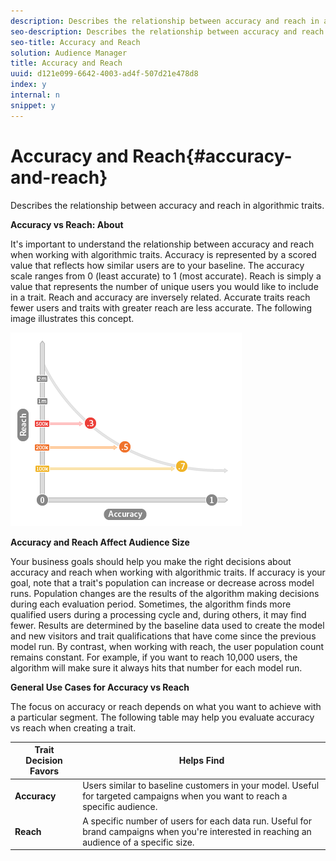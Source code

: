 ```yaml
---
description: Describes the relationship between accuracy and reach in algorithmic traits.
seo-description: Describes the relationship between accuracy and reach in algorithmic traits.
seo-title: Accuracy and Reach
solution: Audience Manager
title: Accuracy and Reach
uuid: d121e099-6642-4003-ad4f-507d21e478d8
index: y
internal: n
snippet: y
---
```


# Accuracy and Reach{#accuracy-and-reach}

Describes the relationship between accuracy and reach in algorithmic traits.

<!-- 

c_accuracy_reach.xml

 -->

**Accuracy vs Reach: About**

It's important to understand the relationship between accuracy and reach when working with algorithmic traits. Accuracy is represented by a scored value that reflects how similar users are to your baseline. The accuracy scale ranges from 0 (least accurate) to 1 (most accurate). Reach is simply a value that represents the number of unique users you would like to include in a trait. Reach and accuracy are inversely related. Accurate traits reach fewer users and traits with greater reach are less accurate. The following image illustrates this concept.

![](assets/Reach_v_Accuracy.png)

**Accuracy and Reach Affect Audience Size**

Your business goals should help you make the right decisions about accuracy and reach when working with algorithmic traits. If accuracy is your goal, note that a trait's population can increase or decrease across model runs. Population changes are the results of the algorithm making decisions during each evaluation period. Sometimes, the algorithm finds more qualified users during a processing cycle and, during others, it may find fewer. Results are determined by the baseline data used to create the model and new visitors and trait qualifications that have come since the previous model run. By contrast, when working with reach, the user population count remains constant. For example, if you want to reach 10,000 users, the algorithm will make sure it always hits that number for each model run.

**General Use Cases for Accuracy vs Reach**

The focus on accuracy or reach depends on what you want to achieve with a particular segment. The following table may help you evaluate accuracy vs reach when creating a trait.  

|  Trait Decision Favors  | Helps Find  |
|---|---|
| **Accuracy** | Users similar to baseline customers in your model. Useful for targeted campaigns when you want to reach a specific audience.  |
| **Reach** | A specific number of users for each data run. Useful for brand campaigns when you're interested in reaching an audience of a specific size.  |

